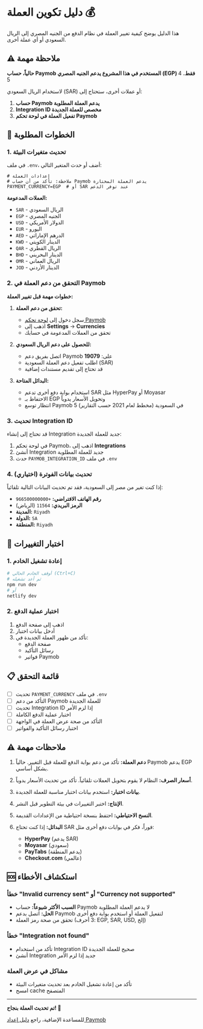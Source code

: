 # دليل تكوين العملة 💰

هذا الدليل يوضح كيفية تغيير العملة في نظام الدفع من الجنيه المصري إلى الريال السعودي أو أي عملة أخرى.

## ⚠️ ملاحظة مهمة

**حالياً، حساب Paymob المستخدم في هذا المشروع يدعم الجنيه المصري (EGP) فقط.** <mcreference link="https://www.paymob.com/en/" index="4">4</mcreference> <mcreference link="https://techcrunch.com/2021/04/08/egypts-paymob-closes-18-5m-series-a-to-expand-payments-services-across-mena/" index="5">5</mcreference>

لاستخدام الريال السعودي (SAR) أو عملات أخرى، ستحتاج إلى:
1. **حساب Paymob يدعم العملة المطلوبة**
2. **Integration ID مخصص للعملة الجديدة**
3. **تفعيل العملة في لوحة تحكم Paymob**

## 🔧 الخطوات المطلوبة

### 1. تحديث متغيرات البيئة

في ملف `.env`، أضف أو حدث المتغير التالي:

```env
# إعدادات العملة
# ملاحظة: تأكد من أن حساب Paymob يدعم العملة المختارة
PAYMENT_CURRENCY=EGP  # أو SAR عند توفر الدعم
```

**العملات المدعومة:**
- `SAR` - الريال السعودي
- `EGP` - الجنيه المصري
- `USD` - الدولار الأمريكي
- `EUR` - اليورو
- `AED` - الدرهم الإماراتي
- `KWD` - الدينار الكويتي
- `QAR` - الريال القطري
- `BHD` - الدينار البحريني
- `OMR` - الريال العماني
- `JOD` - الدينار الأردني

### 2. التحقق من دعم العملة في Paymob

**خطوات مهمة قبل تغيير العملة:**

1. **تحقق من دعم العملة:**
   - سجل دخول إلى [لوحة تحكم Paymob](https://accept.paymob.com/portal2/en/PaymobDeveloperPortal)
   - اذهب إلى **Settings** → **Currencies**
   - تحقق من العملات المدعومة في حسابك

2. **للحصول على دعم الريال السعودي:**
   - اتصل بفريق دعم Paymob على: **19079**
   - اطلب تفعيل دعم العملة السعودية (SAR)
   - قد تحتاج إلى تقديم مستندات إضافية

3. **البدائل المتاحة:**
   - استخدام بوابة دفع أخرى تدعم SAR مثل HyperPay أو Moyasar
   - الاحتفاظ بـ EGP وتحويل الأسعار يدوياً
   - انتظار توسع Paymob في السعودية (مخطط لعام 2021 حسب التقارير) <mcreference link="https://techcrunch.com/2021/04/08/egypts-paymob-closes-18-5m-series-a-to-expand-payments-services-across-mena/" index="5">5</mcreference>

### 3. تحديث Integration ID

قد تحتاج إلى إنشاء Integration جديد للعملة الجديدة:

1. في لوحة تحكم Paymob، اذهب إلى **Integrations**
2. أنشئ Integration جديد للعملة المطلوبة
3. حدث `PAYMOB_INTEGRATION_ID` في ملف `.env`

### 4. تحديث بيانات الفوترة (اختياري)

إذا كنت تغير من مصر إلى السعودية، فقد تم تحديث البيانات التالية تلقائياً:

- **رقم الهاتف الافتراضي:** `+966500000000`
- **الرمز البريدي:** `11564` (الرياض)
- **المدينة:** `Riyadh`
- **الدولة:** `SA`
- **المنطقة:** `Riyadh`

## 🧪 اختبار التغييرات

### 1. إعادة تشغيل الخادم

```bash
# أوقف الخادم الحالي (Ctrl+C)
# ثم أعد تشغيله
npm run dev
# أو
netlify dev
```

### 2. اختبار عملية الدفع

1. اذهب إلى صفحة الدفع
2. أدخل بيانات اختبار
3. تأكد من ظهور العملة الجديدة في:
   - صفحة الدفع
   - رسائل التأكيد
   - فواتير Paymob

## 📋 قائمة التحقق

- [ ] تحديث `PAYMENT_CURRENCY` في ملف `.env`
- [ ] التأكد من دعم Paymob للعملة الجديدة
- [ ] تحديث Integration ID إذا لزم الأمر
- [ ] اختبار عملية الدفع الكاملة
- [ ] التأكد من صحة عرض العملة في الواجهة
- [ ] اختبار رسائل التأكيد والفواتير

## ⚠️ ملاحظات مهمة

1. **دعم العملة:** تأكد من دعم بوابة الدفع للعملة قبل التغيير. حالياً Paymob يدعم EGP بشكل أساسي.

2. **أسعار الصرف:** النظام لا يقوم بتحويل العملات تلقائياً. تأكد من تحديث الأسعار يدوياً.

3. **بيانات اختبار:** استخدم بيانات اختبار مناسبة للعملة الجديدة.

4. **الإنتاج:** اختبر التغييرات في بيئة التطوير قبل النشر.

5. **النسخ الاحتياطي:** احتفظ بنسخة احتياطية من الإعدادات القديمة.

6. **البدائل:** إذا كنت تحتاج SAR فوراً، فكر في بوابات دفع أخرى مثل:
   - **HyperPay** (يدعم SAR)
   - **Moyasar** (سعودي)
   - **PayTabs** (يدعم المنطقة)
   - **Checkout.com** (عالمي)

## 🆘 استكشاف الأخطاء

### خطأ "Invalid currency sent" أو "Currency not supported"
- **السبب الأكثر شيوعاً:** حساب Paymob لا يدعم العملة المطلوبة
- **الحل:** اتصل بدعم Paymob لتفعيل العملة أو استخدم بوابة دفع أخرى
- تحقق من صحة رمز العملة (3 أحرف: EGP, SAR, USD, إلخ)

### خطأ "Integration not found"
- تأكد من استخدام Integration ID صحيح للعملة الجديدة
- أنشئ Integration جديد إذا لزم الأمر

### مشاكل في عرض العملة
- تأكد من إعادة تشغيل الخادم بعد تحديث متغيرات البيئة
- امسح cache المتصفح

---

**تم تحديث العملة بنجاح! 🎉**

للمساعدة الإضافية، راجع [دليل إعداد Paymob](./PAYMOB_SETUP.md)